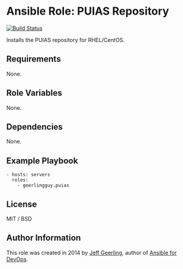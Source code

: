 # Ansible Role: PUIAS Repository

[![Build Status](https://travis-ci.org/geerlingguy/ansible-role-repo-puias.svg?branch=master)](https://travis-ci.org/geerlingguy/ansible-role-repo-puias)

Installs the PUIAS repository for RHEL/CentOS.

## Requirements

None.

## Role Variables

None.

## Dependencies

None.

## Example Playbook

    - hosts: servers
      roles:
        - geerlingguy.puias

## License

MIT / BSD

## Author Information

This role was created in 2014 by [Jeff Geerling](http://www.jeffgeerling.com/), author of [Ansible for DevOps](https://www.ansiblefordevops.com/).
